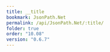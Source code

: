 ```yaml
---
title: __title
bookmark: JsonPath.Net
permalink: /api/JsonPath.Net/:title/
folder: true
order: "10.08"
version: "0.6.7"
---
```


